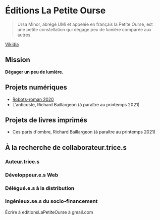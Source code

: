 # Éditions La Petite Ourse

> Ursa Minor, abrégé UMi et appelée en français la Petite Ourse, est une petite constellation qui dégage peu de lumière comparée aux autres. 

  [Vikidia](https://fr.vikidia.org/wiki/Petite_Ourse)
  
  
## Mission
__Dégager un peu de lumière.__

## Projets numériques
- [Robots-roman 2020](https://evefevrier.github.io/robots-roman-2020/)
- L'anticoste, Richard Baillargeon (à paraître au printemps 2021)

## Projets de livres imprimés
- Ces parts d'ombre, Richard Baillargeon (à paraître au printemps 2021)

## À la recherche de collaborateur.trice.s
### Auteur.trice.s
### Développeur.e.s Web
### Délégué.e.s à la distribution
### Ingénieux.se.s du socio-financement

Écrire à editionsLaPetiteOurse à gmail.com
